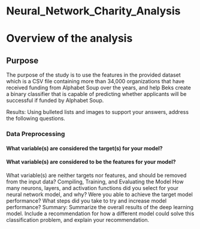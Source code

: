# Neural_Network_Charity_Analysis
# Overview of the analysis
## Purpose
The purpose of the study is to use the features in the provided dataset which is a CSV file containing more than 34,000 organizations that have received funding from Alphabet Soup over the years, and help Beks create a binary classifier that is capable of predicting whether applicants will be successful if funded by Alphabet Soup.

Results: Using bulleted lists and images to support your answers, address the following questions.

### Data Preprocessing
#### What variable(s) are considered the target(s) for your model?
#### What variable(s) are considered to be the features for your model?
What variable(s) are neither targets nor features, and should be removed from the input data?
Compiling, Training, and Evaluating the Model
How many neurons, layers, and activation functions did you select for your neural network model, and why?
Were you able to achieve the target model performance?
What steps did you take to try and increase model performance?
Summary: Summarize the overall results of the deep learning model. Include a recommendation for how a different model could solve this classification problem, and explain your recommendation.

